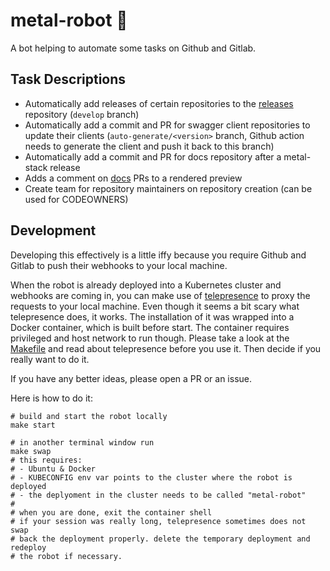 # metal-robot 🤖

A bot helping to automate some tasks on Github and Gitlab.

## Task Descriptions

- Automatically add releases of certain repositories to the [releases](https://github.com/metal-stack/releases) repository (`develop` branch)
- Automatically add a commit and PR for swagger client repositories to update their clients (`auto-generate/<version>` branch, Github action needs to generate the client and push it back to this branch)
- Automatically add a commit and PR for docs repository after a metal-stack release
- Adds a comment on [docs](https://github.com/metal-stack/docs) PRs to a rendered preview
- Create team for repository maintainers on repository creation (can be used for CODEOWNERS)

## Development

Developing this effectively is a little iffy because you require Github and Gitlab to push their webhooks to your local machine.

When the robot is already deployed into a Kubernetes cluster and webhooks are coming in, you can make use of [telepresence](https://www.telepresence.io/) to proxy the requests to your local machine. Even though it seems a bit scary what telepresence does, it works. The installation of it was wrapped into a Docker container, which is built before start. The container requires privileged and host network to run though. Please take a look at the [Makefile](Makefile) and read about telepresence before you use it. Then decide if you really want to do it.

If you have any better ideas, please open a PR or an issue.

Here is how to do it:

```
# build and start the robot locally
make start

# in another terminal window run
make swap
# this requires:
# - Ubuntu & Docker
# - KUBECONFIG env var points to the cluster where the robot is deployed
# - the deplyoment in the cluster needs to be called "metal-robot"
#
# when you are done, exit the container shell
# if your session was really long, telepresence sometimes does not swap
# back the deployment properly. delete the temporary deployment and redeploy
# the robot if necessary.
```
